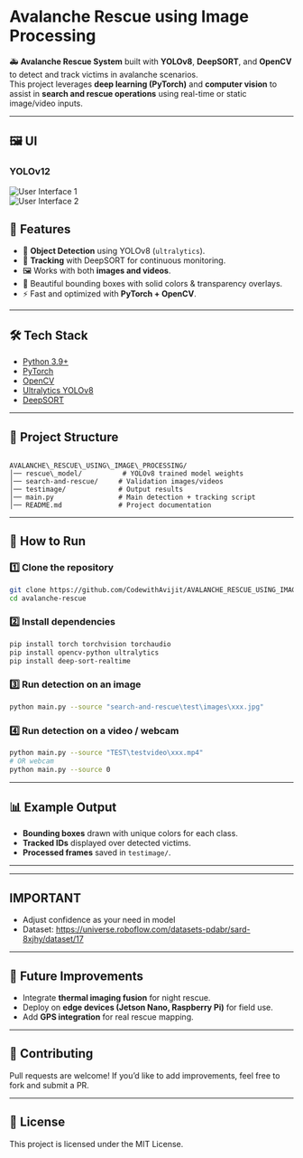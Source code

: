

# Avalanche Rescue using Image Processing

🚑 **Avalanche Rescue System** built with **YOLOv8**, **DeepSORT**, and **OpenCV** to detect and track victims in avalanche scenarios.  
This project leverages **deep learning (PyTorch)** and **computer vision** to assist in **search and rescue operations** using real-time or static image/video inputs.

---
## 🖼️ UI

### YOLOv12

![User Interface 1](TEST\test1.jpg)  
![User Interface 2](TEST\test2.jpg)

## 📌 Features
- 🎯 **Object Detection** using YOLOv8 (`ultralytics`).
- 🧭 **Tracking** with DeepSORT for continuous monitoring.
- 🖼️ Works with both **images and videos**.
- 🎨 Beautiful bounding boxes with solid colors & transparency overlays.
- ⚡ Fast and optimized with **PyTorch + OpenCV**.

---

## 🛠️ Tech Stack
- [Python 3.9+](https://www.python.org/)
- [PyTorch](https://pytorch.org/)  
- [OpenCV](https://opencv.org/)  
- [Ultralytics YOLOv8](https://github.com/ultralytics/ultralytics)  
- [DeepSORT](https://github.com/ZQPei/deep_sort_pytorch)  

---

## 📂 Project Structure
```

AVALANCHE\_RESCUE\_USING\_IMAGE\_PROCESSING/
│── rescue\_model/          # YOLOv8 trained model weights
│── search-and-rescue/     # Validation images/videos
│── testimage/             # Output results
│── main.py                # Main detection + tracking script
│── README.md              # Project documentation

````

---

## 🚀 How to Run

### 1️⃣ Clone the repository
```bash
git clone https://github.com/CodewithAvijit/AVALANCHE_RESCUE_USING_IMAGE_PROCESSING_AND_VIDEO_PROCESSING.git
cd avalanche-rescue
````

### 2️⃣ Install dependencies

```bash
pip install torch torchvision torchaudio
pip install opencv-python ultralytics
pip install deep-sort-realtime
```

### 3️⃣ Run detection on an image

```bash
python main.py --source "search-and-rescue\test\images\xxx.jpg"
```

### 4️⃣ Run detection on a video / webcam

```bash
python main.py --source "TEST\testvideo\xxx.mp4"
# OR webcam
python main.py --source 0
```

---

## 📊 Example Output

* **Bounding boxes** drawn with unique colors for each class.
* **Tracked IDs** displayed over detected victims.
* **Processed frames** saved in `testimage/`.

---
---
## IMPORTANT
* Adjust confidence as your need in model
* Dataset: https://universe.roboflow.com/datasets-pdabr/sard-8xjhy/dataset/17
---
## 📖 Future Improvements

* Integrate **thermal imaging fusion** for night rescue.
* Deploy on **edge devices (Jetson Nano, Raspberry Pi)** for field use.
* Add **GPS integration** for real rescue mapping.

---

## 🤝 Contributing

Pull requests are welcome! If you’d like to add improvements, feel free to fork and submit a PR.

---

## 📜 License

This project is licensed under the MIT License.


